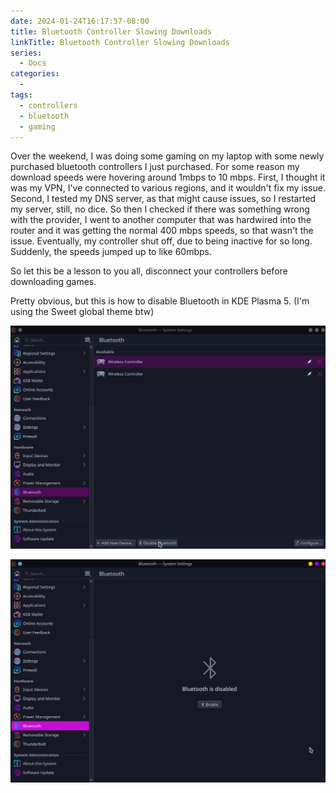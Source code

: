 ```yaml
---
date: 2024-01-24T16:17:57-08:00
title: Bluetooth Controller Slowing Downloads
linkTitle: Bluetooth Controller Slowing Downloads
series: 
  - Docs
categories:
  - 
tags:
  - controllers
  - bluetooth
  - gaming
---
```



Over the weekend, I was doing some gaming on my laptop with some newly purchased bluetooth controllers I just purchased. For some reason my download speeds were hovering around 1mbps to 10 mbps. First, I thought it was my VPN, I've connected to various regions, and it wouldn't fix my issue. Second, I tested my DNS server, as that might cause issues, so I restarted my server, still, no dice. So then I checked if there was something wrong with the provider, I went to another computer that was hardwired into the router and it was getting the normal 400 mbps speeds, so that wasn't the issue. Eventually, my controller shut off, due to being inactive for so long. Suddenly, the speeds jumped up to like 60mbps.

So let this be a lesson to you all, disconnect your controllers before downloading games. 

Pretty obvious, but this is how to disable Bluetooth in KDE Plasma 5. (I'm using the Sweet global theme btw)

![Disable Bluetooth](image.png)

![Bluetooth Disabled](image-1.png)